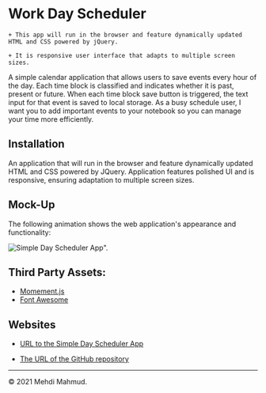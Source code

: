 # Work Day Scheduler

```
+ This app will run in the browser and feature dynamically updated HTML and CSS powered by jQuery.

+ It is responsive user interface that adapts to multiple screen sizes.

```
A simple calendar application that allows users to save events every hour of the day. Each time block is classified and indicates whether it is past, present or future. When each time block save button is triggered, the text input for that event is saved to local storage. As a busy schedule user, I want you to add important events to your notebook so you can manage your time more efficiently.


## Installation

An application that will run in the browser and feature dynamically updated HTML and CSS powered by JQuery. Application features polished UI and is responsive, ensuring adaptation to multiple screen sizes.


## Mock-Up

The following animation shows the web application's appearance and functionality:

![Simple Day Scheduler App".](./assets/screen.gif)
## Third Party Assets:

* [Momement.js](https://momentjs.com/)
* [Font Awesome](https://fontawesome.com/)



## Websites
* [URL to the Simple Day Scheduler App](https://mehdimahmud79.github.io/SimpleDayScheduler/)

* [The URL of the GitHub repository](https://github.com/MehdiMahmud79/SimpleDayScheduler)

- - -
© 2021 Mehdi Mahmud.
